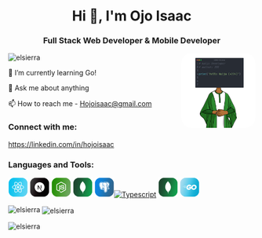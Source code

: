 <h1 align="center">Hi 👋, I'm Ojo Isaac</h1>
<h3 align="center">Full Stack Web Developer & Mobile Developer</h3>
<img align="right" alt="Coding" width="400" src="https://raw.githubusercontent.com/ElSierra/elsierra.github.io/main/assets/hi.png" style='display: block;
  margin-left: auto;
  margin-right: auto;
  width: 30%;
  border-radius: 20px; ' >
<p align="left"> <img src="https://komarev.com/ghpvc/?username=elsierra&label=Profile%20views&color=0e75b6&style=flat" alt="elsierra" /> </p>
🌱 I’m currently learning Go!

💬 Ask me about anything

📫 How to reach me - Hojoisaac@gmail.com

<h3 align="left">Connect with me:</h3>
<a>
<a href="https://linkedin.com/in/hojoisaac" align="left">
  https://linkedin.com/in/hojoisaac
</a>
<h3 align="left">Languages and Tools:</h3>
<p align="left">
  <a href="https://reactjs.org/" target="_blank" rel="noreferrer"><img src="https://github.com/ElSierra/mystack-icon/blob/main/react.png?raw=true" alt="React" width="40" height="40"/></a>
  <a href="https://nextjs.org/" target="_blank" rel="noreferrer"><img src='https://github.com/ElSierra/mystack-icon/blob/main/next.png?raw=true'  width="40" height="40"/></a>
  <a href="https://nodejs.org/" target="_blank" rel="noreferrer"><img src="https://github.com/ElSierra/mystack-icon/blob/main/node.png?raw=true" alt="Node.js" width="40" height="40"/></a>
  <a href="https://www.mongodb.com/" target="_blank" rel="noreferrer"><img src="https://github.com/ElSierra/mystack-icon/blob/main/mongo.png?raw=true" alt="MongoDB" width="40" height="40"/></a>
  <a href="https://www.postgresql.org/" target="_blank" rel="noreferrer"><img src="https://github.com/ElSierra/mystack-icon/blob/main/postgres.png?raw=true" alt="PostgreSQL" width="40" height="40"/></a><a href="https://www.typescriptlang.org/" target="_blank" rel="noreferrer"><img src="https://github.com/ElSierra/mystack-icon/blob/main/ts.png?raw=true" alt="Typescript" width="40" height="40"/></a>
  <a href="https://www.prisma.io/" target="_blank" rel="noreferrer"><img src="https://github.com/ElSierra/mystack-icon/blob/main/mongo.png?raw=true" alt="MongoDB" width="40" height="40"/></a>
  <a href="https://www.go.dev" target="_blank" rel="noreferrer"><img src="https://github.com/ElSierra/mystack-icon/blob/main/go.png?raw=true" alt="Go" width="40" height="40"/></a>
</p>
<p><img align="left" src="https://github-readme-stats.vercel.app/api/top-langs?username=elsierra&show_icons=true&locale=en&layout=compact" alt="elsierra" /></p>
<p>&nbsp;<img align="center" src="https://github-readme-stats.vercel.app/api?username=elsierra&show_icons=true&locale=en" alt="elsierra" /></p>
<p><img align="center" src="https://github-readme-streak-stats.herokuapp.com/?user=elsierra&" alt="elsierra" /></p>
